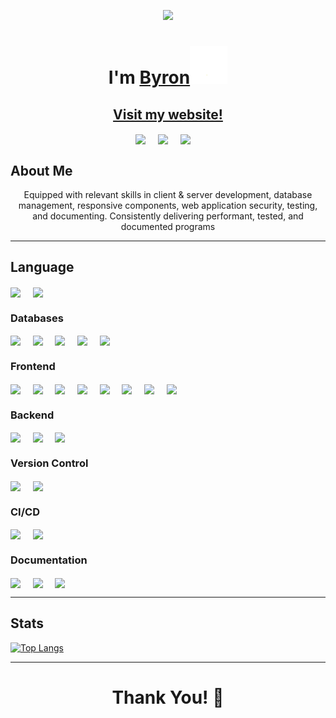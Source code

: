 <p align="center">
<img height='300px' src="https://github.com/urs-byron/urs-byron/assets/79783779/26441b98-06fc-463f-8b27-a23b472bde52"/>
</p>

<h1 align="center">I'm <a href="https://github.com/urs-byron">Byron<a><img src="https://github.com/Kathryn-Jie/Kathryn-Jie/blob/main/wave.gif" width="60px"/></h1>
<h2 align="center" text-decoration="none"><a href="https://urs-byron.github.io" target="_blank">Visit my website!<a></h2>

<p align="center">
<a href="https://www.linkedin.com/in/byron-ursua-543542139/" target="_blank"><img align="center" src="https://custom-icon-badges.demolab.com/badge/LinkedIn-0A66C2?style=for-the-badge&logo=linkedin-white&logoColor=fff"/></a> 
&nbsp;&nbsp;&nbsp;
<a href="https://profile.indeed.com/p/byronu-4kfmv3g" target="_blank"><img align="center" src="https://img.shields.io/badge/%20%20-Indeed-%23003A9B?style=for-the-badge&logo=indeed&logoColor=%23003A9B&labelColor=white"/></a> 
&nbsp;&nbsp;&nbsp;
<a href="mailto:bmlursua@gmail.com" target="_blank"><img align="center" src="https://img.shields.io/badge/%20%20-GMail-%23EA4335?style=for-the-badge&logo=gmail&labelColor=white"/></a>
&nbsp;&nbsp;&nbsp;
</p>

<h2>About Me</h2>

<p align="center">Equipped with relevant skills in client & server development, database management, responsive components, web application security, testing, and documenting. Consistently delivering performant, tested, and documented programs
</p>

<hr>

<h2>Language</h3>
<a href="https://img.shields.io/badge/%20%20-JavaScript-%23f0db4f?style=for-the-badge&logo=javascript&labelColor=%23323330" target="blank"><img align="center" src="https://img.shields.io/badge/%20%20-JavaScript-%23f0db4f?style=for-the-badge&logo=javascript&labelColor=%23323330"/></a>
&nbsp;&nbsp;&nbsp;
<a href="https://img.shields.io/badge/%20%20-TypeScript-%2367A3D9?style=for-the-badge&logo=typescript&labelColor=white" target="blank"><img align="center" src="https://img.shields.io/badge/%20%20-TypeScript-%2367A3D9?style=for-the-badge&logo=typescript&labelColor=white"/></a>    

<h3>Databases</h3>  
<a href="https://img.shields.io/badge/PostgreSQL-316192?style=for-the-badge&logo=postgresql&logoColor=white" target="blank"><img align="center" src="https://img.shields.io/badge/PostgreSQL-316192?style=for-the-badge&logo=postgresql&logoColor=white"/></a>    
&nbsp;&nbsp;&nbsp;
<a href="https://img.shields.io/badge/Amazon%20DynamoDB-4053D6?style=for-the-badge&logo=Amazon%20DynamoDB&logoColor=white" target="blank"><img align="center" src="https://img.shields.io/badge/Amazon%20DynamoDB-4053D6?style=for-the-badge&logo=Amazon%20DynamoDB&logoColor=white"/></a>    
&nbsp;&nbsp;&nbsp;
<a href="https://img.shields.io/badge/KnexJS-D26B38?style=for-the-badge&logo=knexdotjs&logoColor=white" target="blank"><img align="center" src="https://img.shields.io/badge/KnexJS-D26B38?style=for-the-badge&logo=knexdotjs&logoColor=white"/></a>    
&nbsp;&nbsp;&nbsp;
<a href="https://img.shields.io/badge/%20%20-Mongo%20DB-%233fa037?style=for-the-badge&logo=mongodb&labelColor=white" target="blank"><img align="center" src="https://img.shields.io/badge/%20%20-Mongo%20DB-%233fa037?style=for-the-badge&logo=mongodb&labelColor=white" /></a>
&nbsp;&nbsp;&nbsp;
<a href="https://img.shields.io/badge/%20%20-Redis-%23d82c20?style=for-the-badge&logo=redis&labelColor=white" target="blank"><img align="center" src="https://img.shields.io/badge/%20%20-Redis-%23d82c20?style=for-the-badge&logo=redis&labelColor=white"/></a>    

<h3>Frontend</h3>
<a href="https://img.shields.io/badge/React-20232A?style=for-the-badge&logo=react&logoColor=61DAFB" target="blank"><img align="center" src="https://img.shields.io/badge/React-20232A?style=for-the-badge&logo=react&logoColor=61DAFB"/></a>
&nbsp;&nbsp;&nbsp;
<a href="https://img.shields.io/badge/%20%20-html-%23f06529?style=for-the-badge&logo=html5&labelColor=white" target="blank"><img align="center" src="https://img.shields.io/badge/%20%20-html-%23f06529?style=for-the-badge&logo=html5&labelColor=white" /></a>
&nbsp;&nbsp;&nbsp;
<a href="https://img.shields.io/badge/%20%20-css-%23264de4?style=for-the-badge&logo=css3&logoColor=%23264de4&labelColor=white" target="blank"><img align="center" src="https://img.shields.io/badge/%20%20-css-%23264de4?style=for-the-badge&logo=css3&logoColor=%23264de4&labelColor=white"/></a>    
&nbsp;&nbsp;&nbsp;
<a href="https://img.shields.io/badge/Sass-CC6699?style=for-the-badge&logo=sass&logoColor=white" target="blank"><img align="center" src="https://img.shields.io/badge/Sass-CC6699?style=for-the-badge&logo=sass&logoColor=white"/></a>    
&nbsp;&nbsp;&nbsp;
<a href="https://img.shields.io/badge/Redux-593D88?style=for-the-badge&logo=redux&logoColor=white" target="blank"><img align="center" src="https://img.shields.io/badge/Redux-593D88?style=for-the-badge&logo=redux&logoColor=white"/></a>  
&nbsp;&nbsp;&nbsp;
<a href="https://img.shields.io/badge/React_Query-FF4154?style=for-the-badge&logo=ReactQuery&logoColor=white" target="blank"><img align="center" src="https://img.shields.io/badge/React_Query-FF4154?style=for-the-badge&logo=ReactQuery&logoColor=white"/></a>  
&nbsp;&nbsp;&nbsp;
<a href="https://img.shields.io/badge/React_Router-CA4245?style=for-the-badge&logo=react-router&logoColor=white" target="blank"><img align="center" src="https://img.shields.io/badge/React_Router-CA4245?style=for-the-badge&logo=react-router&logoColor=white"/></a>  
&nbsp;&nbsp;&nbsp;
<a href="https://img.shields.io/badge/Vite-B73BFE?style=for-the-badge&logo=vite&logoColor=FFD62E" target="blank"><img align="center" src="https://img.shields.io/badge/Vite-B73BFE?style=for-the-badge&logo=vite&logoColor=FFD62E"/></a>  

<h3>Backend</h3>  
<a href="https://img.shields.io/badge/%20%20-Node%20JS-%2368a063?style=for-the-badge&logo=nodedotjs&labelColor=white" target="blank"><img align="center" src="https://img.shields.io/badge/%20%20-Node%20JS-%2368a063?style=for-the-badge&logo=nodedotjs&labelColor=white"/></a>    
&nbsp;&nbsp;&nbsp;
<a href="https://img.shields.io/badge/%20%20-Express-white?style=for-the-badge&logo=express&labelColor=black" target="blank"><img align="center" src="https://img.shields.io/badge/%20%20-Express-white?style=for-the-badge&logo=express&labelColor=black"/></a>    
&nbsp;&nbsp;&nbsp;
<a href="https://img.shields.io/badge/%20%20-socket-grey?style=for-the-badge&logo=socketdotio&logoColor=black&labelColor=white" target="blank"><img align="center" src="https://img.shields.io/badge/%20%20-socket-grey?style=for-the-badge&logo=socketdotio&logoColor=black&labelColor=white"/></a>        

<h3>Version Control</h3>  
<a href="https://img.shields.io/badge/%20%20-git-%23F1502F?style=for-the-badge&logo=git&labelColor=white" target="blank"><img align="center" src="https://img.shields.io/badge/%20%20-git-%23F1502F?style=for-the-badge&logo=git&labelColor=white" /></a>
&nbsp;&nbsp;&nbsp;
<a href="https://img.shields.io/badge/%20%20-github-black?style=for-the-badge&logo=github&logoColor=black&labelColor=white" target="blank"><img align="center" src="https://img.shields.io/badge/%20%20-github-black?style=for-the-badge&logo=github&logoColor=black&labelColor=white"/></a>    

<h3>CI/CD</h3>  
<a href="https://img.shields.io/badge/-GitHub%20Actions-%232596be?style=for-the-badge&logo=githubactions&labelColor=white" target="blank"><img align="center" src="https://img.shields.io/badge/-GitHub%20Actions-%232596be?style=for-the-badge&logo=githubactions&labelColor=white"/></a>    
&nbsp;&nbsp;&nbsp;
<a href="https://img.shields.io/badge/Amazon_Web_Services-FF9900?style=for-the-badge&logo=amazon-web-services&logoColor=white" target="blank"><img align="center" src="https://img.shields.io/badge/Amazon_Web_Services-FF9900?style=for-the-badge&logo=amazon-web-services&logoColor=white"/></a>      

<h3>Documentation</h3>
<a href="https://img.shields.io/badge/Swagger-85EA2D?style=for-the-badge&logo=Swagger&logoColor=white" target="blank"><img align="center" src="https://img.shields.io/badge/Swagger-85EA2D?style=for-the-badge&logo=Swagger&logoColor=white"/></a>    
&nbsp;&nbsp;&nbsp;
<a href="https://img.shields.io/badge/-JSDoc-%23f0db4f?style=for-the-badge&logo=javascript&labelColor=%23323330" target="blank"><img align="center" src="https://img.shields.io/badge/-JSDoc-%23f0db4f?style=for-the-badge&logo=javascript&labelColor=%23323330"/></a>    
&nbsp;&nbsp;&nbsp;
<a href="https://img.shields.io/badge/%20%20-Jest-white?style=for-the-badge&logo=jest&labelColor=orangered" target="blank"><img align="center" src="https://img.shields.io/badge/%20%20-Jest-white?style=for-the-badge&logo=jest&labelColor=orangered"/></a>    
&nbsp;&nbsp;&nbsp;
  
<hr>

<h2>Stats</h2>
  
[![Top Langs](https://github-readme-stats.vercel.app/api/top-langs/?username=urs-byron&layout=compact&theme=merko)](https://github.com/Aryagm/github-readme-stats)
<Br>

<hr>

<h1 align="center">Thank You! 🤵 </h1>
